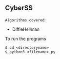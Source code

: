 ## CyberSS

`Algorithms covered`:

- DiffieHellman


To run the programs

```
$ cd <directoryname>
$ python3 <filename>.py
```
